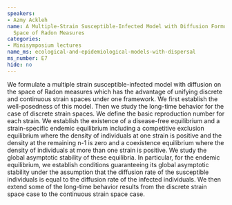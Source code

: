 ```yaml
---
speakers:
- Azmy Ackleh
name: A Multiple-Strain Susceptible-Infected Model with Diffusion Formulated on the
  Space of Radon Measures
categories:
- Minisymposium lectures
name_ms: ecological-and-epidemiological-models-with-dispersal
ms_number: E7
hide: no
---
```

We formulate a multiple strain susceptible-infected model with diffusion on the space of Radon measures which has the advantage of unifying discrete and continuous strain spaces under one framework. We first establish the well-posedness of this model. Then we study the long-time behavior for the case of discrete strain spaces. We define the basic reproduction number for each strain. We establish the existence of a disease-free equilibrium and a strain-specific endemic equilibrium including a competitive exclusion equilibrium where the density of individuals at one strain is positive and the density at the remaining n-1 is zero and a coexistence equilibrium where the density of individuals at more than one strain is positive. We study the global asymptotic stability of these equilibria. In particular, for the endemic equilibrium, we establish conditions guaranteeing its global asymptotic stability under the assumption that the diffusion rate of the susceptible individuals is equal to the diffusion rate of the infected individuals. We then extend some of the long-time behavior results from the discrete strain space case to the continuous strain space case.


